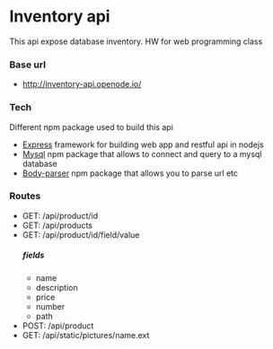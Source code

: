 # Inventory api
This api expose database inventory. HW for web programming class

### Base url
* http://inventory-api.openode.io/

### Tech
Different npm package used to build this api

* [Express] framework for building web app and restful api in nodejs
* [Mysql] npm package that allows to connect and query to a mysql database
* [Body-parser] npm package that allows you to parse url etc

### Routes
- GET: /api/product/id
- GET: /api/products
- GET: /api/product/id/field/value
  ##### fields
  - name
  - description
  - price
  - number
  - path
- POST: /api/product
- GET: /api/static/pictures/name.ext



[Express]: <https://expressjs.com/>
[Mysql]: <https://www.npmjs.com/package/mysql>
[Body-parser]: <https://www.npmjs.com/package/body-parser>



